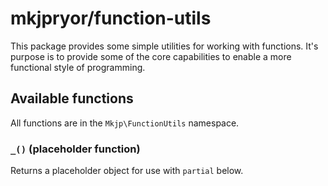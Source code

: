 # mkjpryor/function-utils

This package provides some simple utilities for working with functions. It's purpose is to provide some of the core capabilities to enable a more functional style of programming.


## Available functions

All functions are in the `Mkjp\FunctionUtils` namespace.

### `_()` (placeholder function)

Returns a placeholder object for use with `partial` below.
